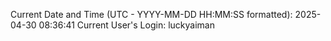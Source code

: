 Current Date and Time (UTC - YYYY-MM-DD HH:MM:SS formatted): 2025-04-30 08:36:41
Current User's Login: luckyaiman
